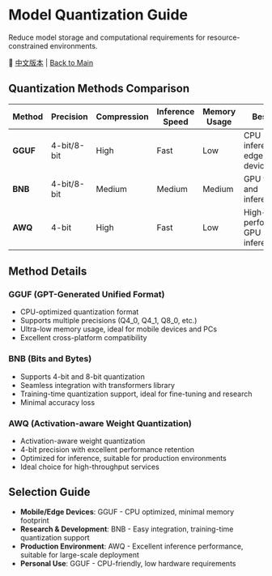 # Model Quantization Guide

Reduce model storage and computational requirements for resource-constrained environments.

📖 [中文版本](./README_zh.md) | [Back to Main](../)

## Quantization Methods Comparison

| Method | Precision | Compression | Inference Speed | Memory Usage | Best For |
|--------|-----------|-------------|----------------|-------------|----------|
| **GGUF** | 4-bit/8-bit | High | Fast | Low | CPU inference, edge devices |
| **BNB** | 4-bit/8-bit | Medium | Medium | Medium | GPU training and inference |
| **AWQ** | 4-bit | High | Fast | Low | High-performance GPU inference |

## Method Details

### GGUF (GPT-Generated Unified Format)
- CPU-optimized quantization format
- Supports multiple precisions (Q4_0, Q4_1, Q8_0, etc.)
- Ultra-low memory usage, ideal for mobile devices and PCs
- Excellent cross-platform compatibility

### BNB (Bits and Bytes)
- Supports 4-bit and 8-bit quantization
- Seamless integration with transformers library
- Training-time quantization support, ideal for fine-tuning and research
- Minimal accuracy loss

### AWQ (Activation-aware Weight Quantization)
- Activation-aware weight quantization
- 4-bit precision with excellent performance retention
- Optimized for inference, suitable for production environments
- Ideal choice for high-throughput services

## Selection Guide

- **Mobile/Edge Devices**: GGUF - CPU optimized, minimal memory footprint
- **Research & Development**: BNB - Easy integration, training-time quantization support
- **Production Environment**: AWQ - Excellent inference performance, suitable for large-scale deployment
- **Personal Use**: GGUF - CPU-friendly, low hardware requirements
